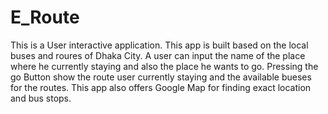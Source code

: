 # E_Route
This is a User interactive application. This app is built based on the local buses and roures of Dhaka City. A user can input the name of the place where he currently staying and also the place he wants to go. Pressing the go Button show the route user currently staying and the available bueses for the routes. This app also offers Google Map for finding exact location and bus stops.
